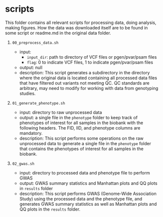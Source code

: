 # scripts
This folder contains all relevant scripts for processing data, doing analysis, making figures. How the data was downloaded itself are to be found in some script or readme.md in the original data folder.

1. `00_preprocess_data.sh`  
    - input:   
        - `input_dir`: path to directory of VCF files or pgen/pvar/psam files  
        - `flag`: 0 to indicate VCF files, 1 to indicate pgen/pvar/psam files  
    - output: null  
    - description: This script generates a subdirectory in the directory where the original data is located containing all processed data files that have filtered out variants not meeting QC. QC standards are arbitrary, may need to modify for working with data from genotyping studies.

2. `01_generate_phenotype.sh`  
    - input: directory to raw unprocessed data  
    - output: a single file in the `phenotype` folder to keep track of phenotypes of interest for all samples in the biobank with the following headers. The FID, IID, and phenotype columns are mandatory.  
    - description: This script performs some operations on the raw unprocessed data to generate a single file in the `phenotype` folder that contains the phenotypes of interest for all samples in the biobank.

3. `02_gwas.sh`  
    - input: directory to processed data and phenotype file to perform GWAS  
    - output: GWAS summary statistics and Manhattan plots and QQ plots in `results` folder  
    - description: This script performs GWAS (Genome-Wide Association Study) using the processed data and the phenotype file, and generates GWAS summary statistics as well as Manhattan plots and QQ plots in the `results` folder.
